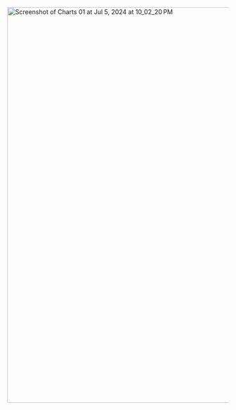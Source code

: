 <img width="900" alt="Screenshot of Charts 01 at Jul 5, 2024 at 10_02_20 PM" src="https://github.com/raheelahmad/Swift-D3-Charts/assets/54114/97cfabb7-1628-4b29-824e-2f15803f3840">
